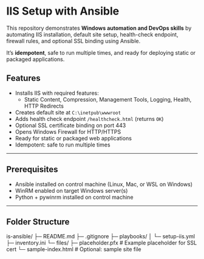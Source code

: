 # IIS Setup with Ansible

This repository demonstrates **Windows automation and DevOps skills** by automating IIS installation, default site setup, health-check endpoint, firewall rules, and optional SSL binding using Ansible.

It’s **idempotent**, safe to run multiple times, and ready for deploying static or packaged applications. 
## Features

- Installs IIS with required features:
  - Static Content, Compression, Management Tools, Logging, Health, HTTP Redirects
- Creates default site at `C:\inetpub\wwwroot`
- Adds health check endpoint `/healthcheck.html` (returns `OK`)
- Optional SSL certificate binding on port 443
- Opens Windows Firewall for HTTP/HTTPS
- Ready for static or packaged web applications
- Idempotent: safe to run multiple times

---

## Prerequisites

- Ansible installed on control machine (Linux, Mac, or WSL on Windows)
- WinRM enabled on target Windows server(s)
- Python + pywinrm installed on control machine

---

## Folder Structure


is-ansible/
├─ README.md
├─ .gitignore
├─ playbooks/
│ └─ setup-iis.yml
├─ inventory.ini
└─ files/
├─ placeholder.pfx # Example placeholder for SSL cert
└─ sample-index.html # Optional: sample site file


